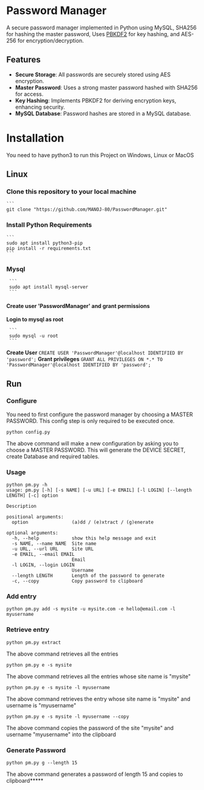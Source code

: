 # Password Manager


A secure password manager implemented in Python using MySQL, SHA256 for hashing the master password, Uses [PBKDF2](https://en.wikipedia.org/wiki/PBKDF2) for key hashing, and AES-256 for encryption/decryption.

## Features

- **Secure Storage**: All passwords are securely stored using AES encryption.
- **Master Password**: Uses a strong master password hashed with SHA256 for access.
- **Key Hashing**: Implements PBKDF2 for deriving encryption keys, enhancing security.
- **MySQL Database**: Password hashes are stored in a MySQL database.


# Installation

You need to have python3 to run this Project on Windows, Linux or MacOS

## Linux

### Clone this repository to your local machine

    ```
    git clone "https://github.com/MANOJ-80/PasswordManager.git"

### Install Python Requirements
    
    ```
    sudo apt install python3-pip
    pip install -r requirements.txt
    ```
    
### Mysql
     ```
     sudo apt install mysql-server
     ```
     
#### Create user 'PasswordManager' and grant permissions
**Login to mysql as root**  

     ```
     sudo mysql -u root
     ```
**Create User**
     ```
     CREATE USER 'PasswordManager'@localhost IDENTIFIED BY 'password';
     ```
**Grant privileges**
     ```
     GRANT ALL PRIVILEGES ON *.* TO 'PasswordManager'@localhost IDENTIFIED BY 'password';
     ```
     
     
## Run
### Configure

You need to first configure the password manager by choosing a MASTER PASSWORD. This config step is only required to be executed once.
```
python config.py 
```
The above command will make a new configuration by asking you to choose a MASTER PASSWORD.
This will generate the DEVICE SECRET, create Database and required tables.


### Usage
```
python pm.py -h
usage: pm.py [-h] [-s NAME] [-u URL] [-e EMAIL] [-l LOGIN] [--length LENGTH] [-c] option

Description

positional arguments:
  option                (a)dd / (e)xtract / (g)enerate

optional arguments:
  -h, --help            show this help message and exit
  -s NAME, --name NAME  Site name
  -u URL, --url URL     Site URL
  -e EMAIL, --email EMAIL
                        Email
  -l LOGIN, --login LOGIN
                        Username
  --length LENGTH       Length of the password to generate
  -c, --copy            Copy password to clipboard
```


### Add entry
```
python pm.py add -s mysite -u mysite.com -e hello@email.com -l myusername
```
### Retrieve entry
```
python pm.py extract
```
The above command retrieves all the entries
```
python pm.py e -s mysite
```
The above command retrieves all the entries whose site name is "mysite"
```
python pm.py e -s mysite -l myusername
```
The above command retrieves the entry whose site name is "mysite" and username is "myusername"
```
python pm.py e -s mysite -l myusername --copy
```
The above command copies the password of the site "mysite" and username "myusername" into the clipboard
### Generate Password
```
python pm.py g --length 15
```
The above command generates a password of length 15 and copies to clipboard*****

     



